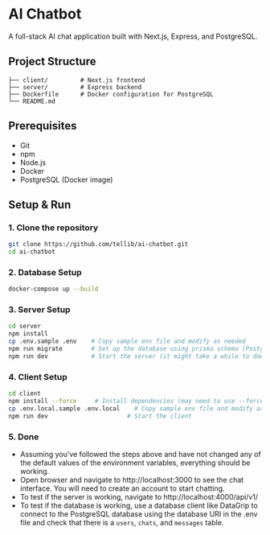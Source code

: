 # AI Chatbot

A full-stack AI chat application built with Next.js, Express, and PostgreSQL.

## Project Structure

```
├── client/         # Next.js frontend
├── server/         # Express backend
├── Dockerfile      # Docker configuration for PostgreSQL
└── README.md
```

## Prerequisites

- Git
- npm
- Node.js
- Docker
- PostgreSQL (Docker image)

## Setup & Run

### 1. Clone the repository

```bash
git clone https://github.com/tellib/ai-chatbot.git
cd ai-chatbot
```

### 2. Database Setup

```bash
docker-compose up --build
```

### 3. Server Setup

```bash
cd server
npm install
cp .env.sample .env    # Copy sample env file and modify as needed
npm run migrate        # Set up the database using prisma schema (PostgreSQL container must be running)
npm run dev            # Start the server (it might take a while to download the model the first time)
```

### 4. Client Setup

```bash
cd client
npm install --force     # Install dependencies (may need to use --force since NextJS 19 has some dependency issues because of React 19 RC)
cp .env.local.sample .env.local    # Copy sample env file and modify as needed
npm run dev                      # Start the client
```

### 5. Done

- Assuming you've followed the steps above and have not changed any of the default values of the environment variables, everything should be working.
- Open browser and navigate to http://localhost:3000 to see the chat interface. You will need to create an account to start chatting.
- To test if the server is working, navigate to http://localhost:4000/api/v1/
- To test if the database is working, use a database client like DataGrip to connect to the PostgreSQL database using the database URI in the .env file and check that there is a `users`, `chats`, and `messages` table.
